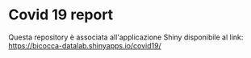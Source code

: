 # Covid 19 report

Questa repository è associata all'applicazione Shiny disponibile al link: https://bicocca-datalab.shinyapps.io/covid19/

